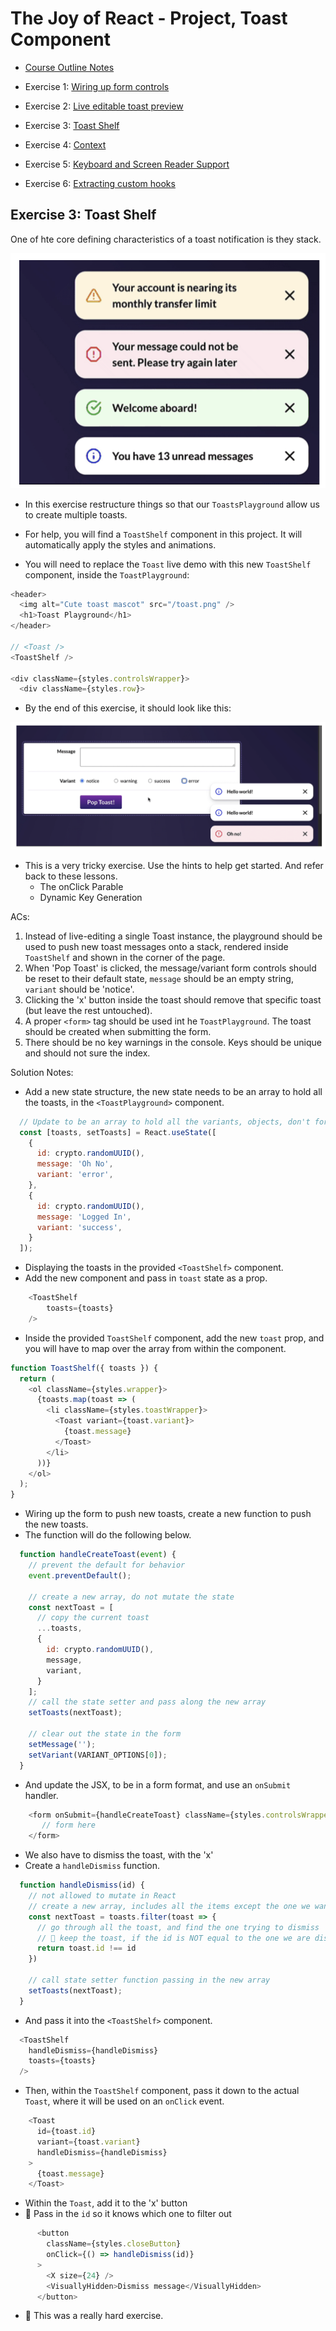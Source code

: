 # The Joy of React - Project, Toast Component

- [Course Outline Notes](course-notes.md)

- Exercise 1: [Wiring up form controls](./exercise-1-wiring-up.md)
- Exercise 2: [Live editable toast preview](./exercise-2-toast-preview.md)
- Exercise 3: [Toast Shelf](./exercise-3-toast-shelf.md)
- Exercise 4: [Context](./exercise-4-context.md)
- Exercise 5: [Keyboard and Screen Reader Support](./exercise-5-keyboard-screen-reader.md)
- Exercise 6: [Extracting custom hooks](./exercise-6-custom-hooks.md)

## Exercise 3: Toast Shelf

One of hte core defining characteristics of a toast notification is they stack.

![Stack Toast](images/image-1.png)

- In this exercise restructure things so that our `ToastsPlayground` allow us to create multiple toasts.
- For help, you will find a `ToastShelf` component in this project. It will automatically apply the styles and animations.

- You will need to replace the `Toast` live demo with this new `ToastShelf` component, inside the `ToastPlayground`:

```JAVASCRIPT
<header>
  <img alt="Cute toast mascot" src="/toast.png" />
  <h1>Toast Playground</h1>
</header>

// <Toast />
<ToastShelf />

<div className={styles.controlsWrapper}>
  <div className={styles.row}>
```

- By the end of this exercise, it should look like this:

![End result](images/image-2.png)

- This is a very tricky exercise. Use the hints to help get started. And refer back to these lessons.
  - The onClick Parable
  - Dynamic Key Generation

ACs:

1. Instead of live-editing a single Toast instance, the playground should be used to push new toast messages onto a stack, rendered inside `ToastShelf` and shown in the corner of the page.
2. When 'Pop Toast' is clicked, the message/variant form controls should be reset to their default state, `message` should be an empty string, `variant` should be 'notice'.
3. Clicking the 'x' button inside the toast should remove that specific toast (but leave the rest untouched).
4. A proper `<form>` tag should be used int he `ToastPlayground`. The toast should be created when submitting the form.
5. There should be no key warnings in the console. Keys should be unique and should not sure the index.

Solution Notes:

- Add a new state structure, the new state needs to be an array to hold all the toasts, in the `<ToastPlayground>` component.

```JAVASCRIPT
  // Update to be an array to hold all the variants, objects, don't forget to generate the key
  const [toasts, setToasts] = React.useState([
    {
      id: crypto.randomUUID(),
      message: 'Oh No',
      variant: 'error',
    },
    {
      id: crypto.randomUUID(),
      message: 'Logged In',
      variant: 'success',
    }
  ]);
```

- Displaying the toasts in the provided `<ToastShelf>` component.
- Add the new component and pass in `toast` state as a prop.

```JAVASCRIPT
    <ToastShelf
        toasts={toasts}
    />
```

- Inside the provided `ToastShelf` component, add the new `toast` prop, and you will have to map over the array from within the component.

```JAVASCRIPT
function ToastShelf({ toasts }) {
  return (
    <ol className={styles.wrapper}>
      {toasts.map(toast => (
        <li className={styles.toastWrapper}>
          <Toast variant={toast.variant}>
            {toast.message}
          </Toast>
        </li>
      ))}
    </ol>
  );
}
```

- Wiring up the form to push new toasts, create a new function to push the new toasts.
- The function will do the following below.

```JAVASCRIPT
  function handleCreateToast(event) {
    // prevent the default for behavior
    event.preventDefault();

    // create a new array, do not mutate the state
    const nextToast = [
      // copy the current toast
      ...toasts,
      {
        id: crypto.randomUUID(),
        message,
        variant,
      }
    ];
    // call the state setter and pass along the new array
    setToasts(nextToast);

    // clear out the state in the form
    setMessage('');
    setVariant(VARIANT_OPTIONS[0]);
  }
```

- And update the JSX, to be in a form format, and use an `onSubmit` handler.

```JAVASCRIPT
    <form onSubmit={handleCreateToast} className={styles.controlsWrapper}>
       // form here
    </form>
```

- We also have to dismiss the toast, with the 'x'
- Create a `handleDismiss` function.

```JAVASCRIPT
  function handleDismiss(id) {
    // not allowed to mutate in React
    // create a new array, includes all the items except the one we want to remove
    const nextToast = toasts.filter(toast => {
      // go through all the toast, and find the one trying to dismiss
      // 🤔 keep the toast, if the id is NOT equal to the one we are dismissing
      return toast.id !== id
    })

    // call state setter function passing in the new array
    setToasts(nextToast);
  }
```

- And pass it into the `<ToastShelf>` component.

```JAVASCRIPT
  <ToastShelf
    handleDismiss={handleDismiss}
    toasts={toasts}
  />
```

- Then, within the `ToastShelf` component, pass it down to the actual `Toast`, where it will be used on an `onClick` event.

```JAVASCRIPT
    <Toast 
      id={toast.id}
      variant={toast.variant}
      handleDismiss={handleDismiss}
    >
      {toast.message}
    </Toast>
```

- Within the `Toast`, add it to the 'x' button
- 🤔 Pass in the `id` so it knows which one to filter out

```JAVASCRIPT
      <button 
        className={styles.closeButton}
        onClick={() => handleDismiss(id)}
      >
        <X size={24} />
        <VisuallyHidden>Dismiss message</VisuallyHidden>
      </button>
```

- 🤔 This was a really hard exercise.
